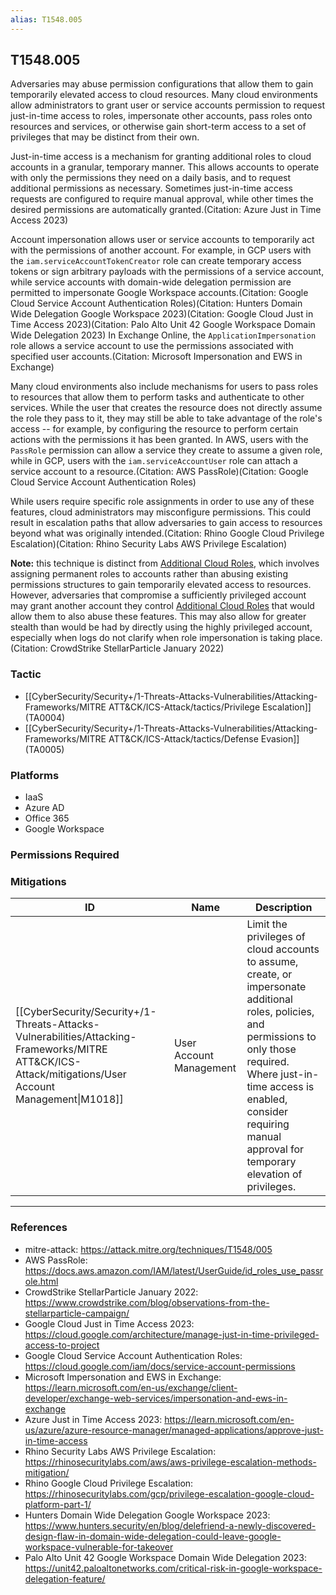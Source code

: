```yaml
---
alias: T1548.005
---
```


## T1548.005

Adversaries may abuse permission configurations that allow them to gain temporarily elevated access to cloud resources. Many cloud environments allow administrators to grant user or service accounts permission to request just-in-time access to roles, impersonate other accounts, pass roles onto resources and services, or otherwise gain short-term access to a set of privileges that may be distinct from their own. 

Just-in-time access is a mechanism for granting additional roles to cloud accounts in a granular, temporary manner. This allows accounts to operate with only the permissions they need on a daily basis, and to request additional permissions as necessary. Sometimes just-in-time access requests are configured to require manual approval, while other times the desired permissions are automatically granted.(Citation: Azure Just in Time Access 2023)

Account impersonation allows user or service accounts to temporarily act with the permissions of another account. For example, in GCP users with the `iam.serviceAccountTokenCreator` role can create temporary access tokens or sign arbitrary payloads with the permissions of a service account, while service accounts with domain-wide delegation permission are permitted to impersonate Google Workspace accounts.(Citation: Google Cloud Service Account Authentication Roles)(Citation: Hunters Domain Wide Delegation Google Workspace 2023)(Citation: Google Cloud Just in Time Access 2023)(Citation: Palo Alto Unit 42 Google Workspace Domain Wide Delegation 2023) In Exchange Online, the `ApplicationImpersonation` role allows a service account to use the permissions associated with specified user accounts.(Citation: Microsoft Impersonation and EWS in Exchange) 

Many cloud environments also include mechanisms for users to pass roles to resources that allow them to perform tasks and authenticate to other services. While the user that creates the resource does not directly assume the role they pass to it, they may still be able to take advantage of the role's access -- for example, by configuring the resource to perform certain actions with the permissions it has been granted. In AWS, users with the `PassRole` permission can allow a service they create to assume a given role, while in GCP, users with the `iam.serviceAccountUser` role can attach a service account to a resource.(Citation: AWS PassRole)(Citation: Google Cloud Service Account Authentication Roles)

While users require specific role assignments in order to use any of these features, cloud administrators may misconfigure permissions. This could result in escalation paths that allow adversaries to gain access to resources beyond what was originally intended.(Citation: Rhino Google Cloud Privilege Escalation)(Citation: Rhino Security Labs AWS Privilege Escalation)

**Note:** this technique is distinct from [Additional Cloud Roles](https://attack.mitre.org/techniques/T1098/003), which involves assigning permanent roles to accounts rather than abusing existing permissions structures to gain temporarily elevated access to resources. However, adversaries that compromise a sufficiently privileged account may grant another account they control [Additional Cloud Roles](https://attack.mitre.org/techniques/T1098/003) that would allow them to also abuse these features. This may also allow for greater stealth than would be had by directly using the highly privileged account, especially when logs do not clarify when role impersonation is taking place.(Citation: CrowdStrike StellarParticle January 2022)


### Tactic
- [[CyberSecurity/Security+/1-Threats-Attacks-Vulnerabilities/Attacking-Frameworks/MITRE ATT&CK/ICS-Attack/tactics/Privilege Escalation]] (TA0004)
- [[CyberSecurity/Security+/1-Threats-Attacks-Vulnerabilities/Attacking-Frameworks/MITRE ATT&CK/ICS-Attack/tactics/Defense Evasion]] (TA0005)

### Platforms
- IaaS
- Azure AD
- Office 365
- Google Workspace

### Permissions Required

### Mitigations

| ID | Name | Description |
| --- | --- | --- |
| [[CyberSecurity/Security+/1-Threats-Attacks-Vulnerabilities/Attacking-Frameworks/MITRE ATT&CK/ICS-Attack/mitigations/User Account Management\|M1018]] | User Account Management | Limit the privileges of cloud accounts to assume, create, or impersonate additional roles, policies, and permissions to only those required. Where just-in-time access is enabled, consider requiring manual approval for temporary elevation of privileges. |


---
### References

- mitre-attack: https://attack.mitre.org/techniques/T1548/005
- AWS PassRole: https://docs.aws.amazon.com/IAM/latest/UserGuide/id_roles_use_passrole.html
- CrowdStrike StellarParticle January 2022: https://www.crowdstrike.com/blog/observations-from-the-stellarparticle-campaign/
- Google Cloud Just in Time Access 2023: https://cloud.google.com/architecture/manage-just-in-time-privileged-access-to-project
- Google Cloud Service Account Authentication Roles: https://cloud.google.com/iam/docs/service-account-permissions
- Microsoft Impersonation and EWS in Exchange: https://learn.microsoft.com/en-us/exchange/client-developer/exchange-web-services/impersonation-and-ews-in-exchange
- Azure Just in Time Access 2023: https://learn.microsoft.com/en-us/azure/azure-resource-manager/managed-applications/approve-just-in-time-access
- Rhino Security Labs AWS Privilege Escalation: https://rhinosecuritylabs.com/aws/aws-privilege-escalation-methods-mitigation/
- Rhino Google Cloud Privilege Escalation: https://rhinosecuritylabs.com/gcp/privilege-escalation-google-cloud-platform-part-1/
- Hunters Domain Wide Delegation Google Workspace 2023: https://www.hunters.security/en/blog/delefriend-a-newly-discovered-design-flaw-in-domain-wide-delegation-could-leave-google-workspace-vulnerable-for-takeover
- Palo Alto Unit 42 Google Workspace Domain Wide Delegation 2023: https://unit42.paloaltonetworks.com/critical-risk-in-google-workspace-delegation-feature/

